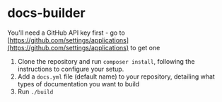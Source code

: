 # docs-builder

You'll need a GitHub API key first - go to [https://github.com/settings/applications](https://github.com/settings/applications) to get one

1. Clone the repository and run `composer install`, following the instructions to configure your setup.
2. Add a `docs.yml` file (default name) to your repository, detailing what types of documentation you want to build
3. Run `./build`
